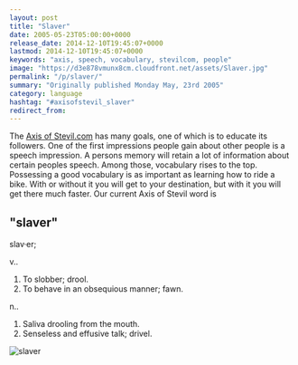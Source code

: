 ```yaml
---
layout: post
title: "Slaver"
date: 2005-05-23T05:00:00+0000
release_date: 2014-12-10T19:45:07+0000
lastmod: 2014-12-10T19:45:07+0000
keywords: "axis, speech, vocabulary, stevilcom, people"
image: "https://d3e878vmunx8cm.cloudfront.net/assets/Slaver.jpg"
permalink: "/p/slaver/"
summary: "Originally published Monday May, 23rd 2005"
category: language
hashtag: "#axisofstevil_slaver"
redirect_from:
---
```


[id_1]: https://d3e878vmunx8cm.cloudfront.net/assets/Slaver.jpg "slaver"
The [Axis of Stevil.com](/ "Axis of Stevil.com") has many goals, one of which is to educate its followers. One of the first impressions people gain about other people is a speech impression. A persons memory will retain a lot of information about certain peoples speech. Among those, vocabulary rises to the top. Possessing a good vocabulary is as important as learning how to ride a bike. With or without it you will get to your destination, but with it you will get there much faster. Our current Axis of Stevil word is

## "slaver" ##

slav·er;

v..

1. To slobber; drool.
2. To behave in an obsequious manner; fawn.
   
n..     
   
1. Saliva drooling from the mouth.
2. Senseless and effusive talk; drivel.

![slaver][id_1]
